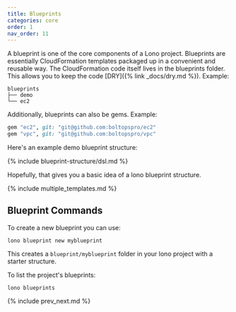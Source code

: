 ```yaml
---
title: Blueprints
categories: core
order: 1
nav_order: 11
---
```


A blueprint is one of the core components of a Lono project.  Blueprints are essentially CloudFormation templates packaged up in a convenient and reusable way. The CloudFormation code itself lives in the blueprints folder. This allows you to keep the code [DRY]({% link _docs/dry.md %}). Example:

    blueprints
    ├── demo
    └── ec2

Additionally, blueprints can also be gems.  Example:

```ruby
gem "ec2", git: "git@github.com:boltopspro/ec2"
gem "vpc", git: "git@github.com:boltopspro/vpc"
```

Here's an example demo blueprint structure:

{% include blueprint-structure/dsl.md %}

Hopefully, that gives you a basic idea of a lono blueprint structure.

{% include multiple_templates.md %}

## Blueprint Commands

To create a new blueprint you can use:

    lono blueprint new myblueprint

This creates a `blueprint/myblueprint` folder in your lono project with a starter structure.

To list the project's blueprints:

    lono blueprints

{% include prev_next.md %}
